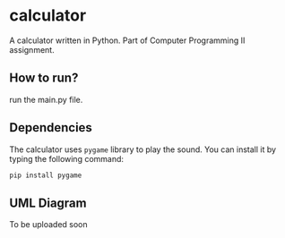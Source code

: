 # calculator
A calculator written in Python. Part of Computer Programming II assignment.

## How to run?
run the main.py file.

## Dependencies
The calculator uses `pygame` library to play the sound. You can install it by typing the following command:
```py
pip install pygame
```

## UML Diagram
To be uploaded soon